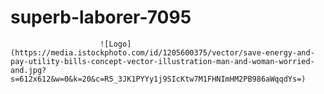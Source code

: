 # superb-laborer-7095
						![Logo](https://media.istockphoto.com/id/1205600375/vector/save-energy-and-pay-utility-bills-concept-vector-illustration-man-and-woman-worried-and.jpg?s=612x612&w=0&k=20&c=R5_3JK1PYYy1j9SIcKtw7M1FHNImHM2PB986aWqqdYs=)
